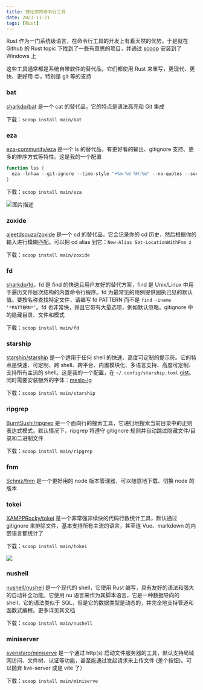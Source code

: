 ```yaml
---
title: 锈化你的命令行工具
date: 2023-11-21
tags: [Rust]
---
```


Rust 作为一门系统级语言，在命令行工具的开发上有着天然的优势。于是就在 Github 的 Rust topic 下找到了一些有意思的项目，并通过 [scoop](https://scoop.sh) 安装到了 Windows 上

这些工具通常都是系统自带软件的替代品，它们都使用 Rust 来重写，更现代、更快、更好用 😍，特别是 git 等的支持

### bat

[sharkdp/bat](https://github.com/sharkdp/bat) 是一个 cat 的替代品，它的特点是语法高亮和 Git 集成

下载：`scoop install main/bat`

### eza

[eza-community/eza](https://github.com/eza-community/eza) 是一个 ls 的替代品，有更好看的输出、gitignore 支持、更多的排序方式等特性。这是我的一个配置

```powershell
function lss {
  eza -lnhaa --git-ignore --time-style "+%m-%d %H:%m" --no-quotes --sort type $args
}
```

下载：`scoop install main/eza`

![图片描述](https://p.chilfish.top/blog/rustify_eza.webp)

### zoxide

[ajeetdsouza/zoxide](https://github.com/ajeetdsouza/zoxide) 是一个 cd 的替代品，它会记录你的 cd 历史，然后根据你的输入进行模糊匹配。可以把 cd alias 到它：`New-Alias Set-LocationWithFnm z`

下载：`scoop install main/zoxide`

### fd

[sharkdp/fd](https://github.com/sharkdp/fd)。fd 是 find 的快速且用户友好的替代方案，find 是 Unix/Linux 中用于遍历文件层次结构的内置命令行程序。fd 为最常见的用例提供固执己见的默认值。要按名称查找特定文件，请编写 fd PATTERN 而不是 `find -iname ‘*PATTERN*’`。fd 也非常快，并且它带有大量选项，例如默认忽略。gitignore 中的隐藏目录、文件和模式

下载：`scoop install main/fd`

### starship

[starship/starship](https://github.com/starship/starship) 是一个适用于任何 shell 的快速、高度可定制的提示符。它的特点是快速、可定制、跨 shell、跨平台、内置模块化、多语言支持、高度可定制、支持所有主流的 shell。这是我的一个配置，在 `~/.config/starship.toml` [gist](https://gist.github.com/Chilfish/ddd52f779d87c648374178b6c341bd55)。同时需要安装额外的字体：[meslo-lg](https://www.fontmirror.com/meslo-lg)

下载：`scoop install main/starship`

### ripgrep

[BurntSushi/ripgrep](https://github.com/BurntSushi/ripgrep) 是一个面向行的搜索工具，它递归地搜索当前目录中的正则表达式模式。默认情况下，ripgrep 将遵守 gitignore 规则并自动跳过隐藏文件/目录和二进制文件

下载：`scoop install main/ripgrep`

### fnm

[Schniz/fnm](https://github.com/Schniz/fnm) 是一个更好用的 node 版本管理器，可以随意地下载、切换 node 的版本

### tokei

[XAMPPRocky/tokei](https://github.com/XAMPPRocky/tokei) 是一个非常强非续快的代码行数统计工具，默认通过 gitignore 来排除文件，基本支持所有主流的语言，甚至连 Vue、markdown 的内嵌语言都统计了

下载：`scoop install main/tokei`

![](https://p.chilfish.top/blog/rustify_tokei.webp)

### nushell

[nushell/nushell](https://github.com/nushell/nushell) 是一个现代的 shell，它使用 Rust 编写，具有友好的语法和强大的自动补全功能。它使用 nu 语言来作为其脚本语言，它是一种数据导向的 shell，它的语法类似于 SQL，但是它的数据类型是动态的，并完全地支持管道和函数式编程。更多详见其文档

下载：`scoop install main/nushell`

### miniserver

[svenstaro/miniserve](https://github.com/svenstaro/miniserve) 是一个通过 http(s) 启动文件服务器的工具，默认支持局域网访问、文件树、认证等功能，甚至能通过发起请求来上传文件 (差个按钮)。可以抛弃 live-server 或是 vite 了）

下载：`scoop install main/miniserve`
